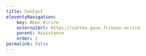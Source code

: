 ```yaml
---
title: Contact
eleventyNavigation:
    key: Nous écrire
    externalUrl: https://cartes.gouv.fr/nous-ecrire
    parent: Assistance
    order: 2
permalink: false
---
```

